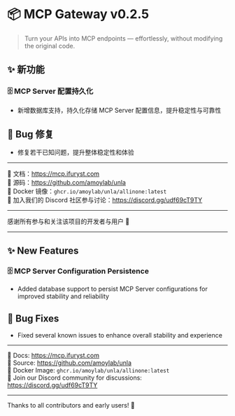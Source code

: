 # 📦 MCP Gateway v0.2.5

> Turn your APIs into MCP endpoints — effortlessly, without modifying the original code.

## ✨ 新功能

### 🗄 MCP Server 配置持久化
- 新增数据库支持，持久化存储 MCP Server 配置信息，提升稳定性与可靠性

## 🐞 Bug 修复

- 修复若干已知问题，提升整体稳定性和体验

---

📘 文档：https://mcp.ifuryst.com  
🐙 源码：https://github.com/amoylab/unla  
🐳 Docker 镜像：`ghcr.io/amoylab/unla/allinone:latest`  
💬 加入我们的 Discord 社区参与讨论：https://discord.gg/udf69cT9TY

---

感谢所有参与和关注该项目的开发者与用户 💖

---

## ✨ New Features

### 🗄 MCP Server Configuration Persistence
- Added database support to persist MCP Server configurations for improved stability and reliability

## 🐞 Bug Fixes

- Fixed several known issues to enhance overall stability and experience

---

📘 Docs: https://mcp.ifuryst.com  
🐙 Source: https://github.com/amoylab/unla  
🐳 Docker Image: `ghcr.io/amoylab/unla/allinone:latest`  
💬 Join our Discord community for discussions: https://discord.gg/udf69cT9TY

---

Thanks to all contributors and early users! 💖
